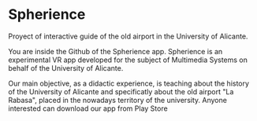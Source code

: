 # Spherience
Proyect of interactive guide of the old airport in the University of Alicante.

You are inside the Github of the Spherience app. Spherience is an experimental VR app developed for the subject of Multimedia Systems on behalf of the University of Alicante. 

Our main objective, as a didactic experience, is teaching about the history of the University of Alicante and specificatly about the old airport "La Rabasa", placed in the nowadays territory of the university. Anyone interested can download our app from Play Store 
